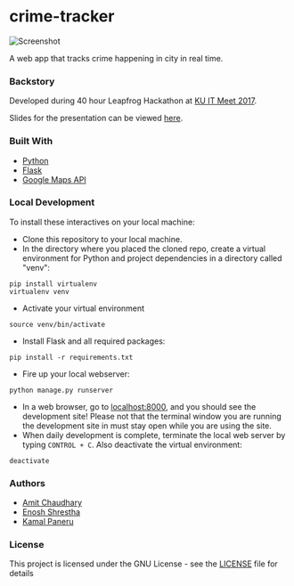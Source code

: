 # crime-tracker

![Screenshot](Screenshot.jpg?raw=true)

A web app that tracks crime happening in city in real time. 

### Backstory
Developed during 40 hour Leapfrog Hackathon at [KU IT Meet 2017](https://www.facebook.com/events/147957639029217/).

Slides for the presentation can be viewed [here](slides.pdf).

### Built With

* [Python](https://www.python.org/)
* [Flask](http://flask.pocoo.org/)
* [Google Maps API](https://developers.google.com/maps/)

### Local Development
To install these interactives on your local machine:
* Clone this repository to your local machine.
* In the directory where you placed the cloned repo, create a virtual environment for Python and project dependencies in a directory called "venv":
```shell
pip install virtualenv 
virtualenv venv
```
* Activate your virtual environment
```shell
source venv/bin/activate
```
* Install Flask and all required packages:
```shell
pip install -r requirements.txt
```

* Fire up your local webserver:
```shell
python manage.py runserver
```
* In a web browser, go to [localhost:8000](http://localhost:8000/), and you should see the development site! Please not that the terminal window you are running the development site in must stay open while you are using the site.
* When daily development is complete, terminate the local web server by typing ```CONTROL + C```. Also deactivate the virtual environment:
```shell
deactivate
```

### Authors
- [Amit Chaudhary](https://github.com/studenton)
- [Enosh Shrestha](https://github.com/eroj333)
- [Kamal Paneru](https://github.com/Kamalpaneru)

### License

This project is licensed under the GNU License - see the [LICENSE](LICENSE) file for details
